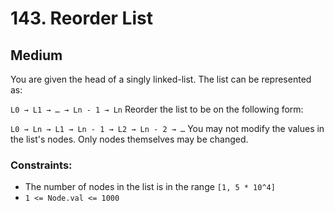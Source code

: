 # 143. Reorder List

## Medium

You are given the head of a singly linked-list. The list can be represented as:

`L0 → L1 → … → Ln - 1 → Ln`
Reorder the list to be on the following form:

`L0 → Ln → L1 → Ln - 1 → L2 → Ln - 2 → …`
You may not modify the values in the list's nodes. Only nodes themselves may be changed.

### Constraints:

- The number of nodes in the list is in the range `[1, 5 * 10^4]`
- `1 <= Node.val <= 1000`
